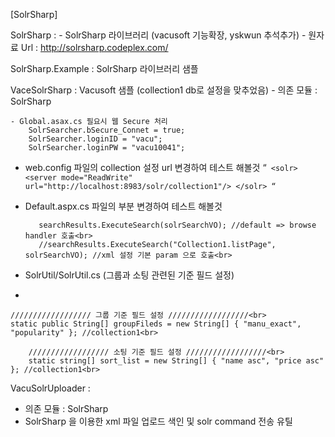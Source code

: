 [SolrSharp]

SolrSharp :
	- SolrSharp 라이브러리 (vacusoft 기능확장, yskwun 추석추가)
	- 원자료 Url : http://solrsharp.codeplex.com/
			
SolrSharp.Example : SolrSharp 라이브러리 샘플


VaceSolrSharp : Vacusoft 샘플 (collection1 db로 설정을 맞추었음)
	- 의존 모듈 : SolrSharp
	
	- Global.asax.cs 필요시 웹 Secure 처리
        SolrSearcher.bSecure_Connet = true;
        SolrSearcher.loginID = "vacu";
        SolrSearcher.loginPW = "vacu10041";
        
   - web.config 파일의 collection 설정 url 변경하여 테스트 해볼것
	“`
	 <solr>
		<server mode="ReadWrite" url="http://localhost:8983/solr/collection1"/>
	</solr>
	“`
   - Default.aspx.cs 파일의 부분 변경하여 테스트 해볼것
  
            searchResults.ExecuteSearch(solrSearchVO); //default => browse handler 호출<br>
            //searchResults.ExecuteSearch("Collection1.listPage", solrSearchVO); //xml 설정 기본 param 으로 호출<br>

   - SolrUtil/SolrUtil.cs (그룹과 소팅 관련된 기준 필드 설정)
   - 
	////////////////// 그룹 기준 필드 설정 //////////////////<br>
	static public String[] groupFileds = new String[] { "manu_exact", "popularity" }; //collection1<br>

        ////////////////// 소팅 기준 필드 설정 //////////////////<br>
        static string[] sort_list = new String[] { "name asc", "price asc" }; //collection1<br>

VacuSolrUploader : 
   - 의존 모듈 : SolrSharp<br>
   - SolrSharp 을 이용한 xml 파일 업로드 색인 및 solr command 전송 유틸<br>
